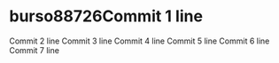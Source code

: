 # burso88726Commit 1 line
Commit 2 line
Commit 3 line
Commit 4 line
Commit 5 line
Commit 6 line
Commit 7 line
